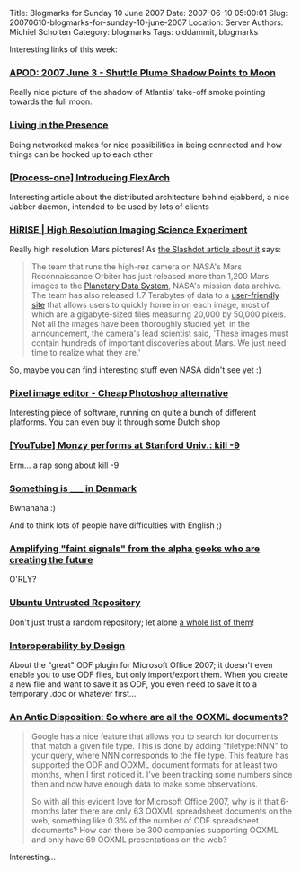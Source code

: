 Title: Blogmarks for Sunday 10 June 2007
Date: 2007-06-10 05:00:01
Slug: 20070610-blogmarks-for-sunday-10-june-2007
Location: Server
Authors: Michiel Scholten
Category: blogmarks
Tags: olddammit, blogmarks

<p>Interesting links of this week:</p>
<h3><a href="http://antwrp.gsfc.nasa.gov/apod/ap070603.html">APOD: 2007 June 3 - Shuttle Plume Shadow Points to Moon</a></h3>
<p>Really nice picture of the shadow of Atlantis' take-off smoke pointing towards the full moon.</p>
<h3><a href="http://vonmag.com/technology/um/im/presence/living-in-the-presence">Living in the Presence</a></h3>
<p>Being networked makes for nice possibilities in being connected and how things can be hooked up to each other</p>
<h3><a href="http://www.process-one.net/en/blogs/article/angie_introducing_flexarch/">[Process-one] Introducing FlexArch</a></h3>
<p>Interesting article about the distributed architecture behind ejabberd, a nice Jabber daemon, intended to be used by lots of clients</p>
<h3><a href="http://hirise.lpl.arizona.edu/">HiRISE | High Resolution Imaging Science Experiment</a></h3>
<p>Really high resolution Mars pictures! As <a href="http://science.slashdot.org/science/07/06/04/1842258.shtml">the Slashdot article about it</a> says:</p>

<blockquote><p>The team that runs the high-rez camera on NASA's Mars Reconnaissance Orbiter has just released more than 1,200 Mars images to the <a href="http://pds-imaging.jpl.nasa.gov/">Planetary Data System</a>, NASA's mission data archive. The team has also released 1.7 Terabytes of data to a <a href="http://hirise.lpl.arizona.edu/">user-friendly site</a> that allows users to quickly home in on each image, most of which are a gigabyte-sized files measuring 20,000 by 50,000 pixels. Not all the images have been thoroughly studied yet: in the announcement, the camera's lead scientist said,  'These images must contain hundreds of important discoveries about Mars. We just need time to realize what they are.'</p></blockquote>

<p>So, maybe you can find interesting stuff even NASA didn't see yet :)</p>
<h3><a href="http://www.kanzelsberger.com/pixel/?page_id=12">Pixel image editor - Cheap Photoshop alternative</a></h3>
<p>Interesting piece of software, running on quite a bunch of different platforms. You can even buy it through some Dutch shop</p>
<h3><a href="http://youtube.com/watch?v=Fow7iUaKrq4">[YouTube] Monzy performs at Stanford Univ.: kill -9</a></h3>
<p>Erm... a rap song about kill -9</p>
<h3><a href="http://itre.cis.upenn.edu/~myl/languagelog/archives/004561.html">Something is ___ in Denmark</a></h3>
<p>Bwhahaha :)</p>

<p>And to think lots of people have difficulties with English ;)</p>
<h3><a href="http://itre.cis.upenn.edu/~myl/languagelog/archives/004563.html">Amplifying "faint signals" from the alpha geeks who are creating the future</a></h3>
<p>O'RLY?</p>
<h3><a href="http://www.flickr.com/photos/trevi55/296804891/">Ubuntu Untrusted Repository </a></h3>
<p>Don't just trust a random repository; let alone <a href="http://soijabanaani.net/tmp/the_trevino_story">a whole list of them</a>!</p>
<h3><a href="http://www.robweir.com/blog/2007/05/interoperability-by-design.html">Interoperability by Design</a></h3>
<p>About the "great" ODF plugin for Microsoft Office 2007; it doesn't even enable you to use ODF files, but only import/export them. When you create a new file and want to save it as ODF, you even need to save it to a temporary .doc or whatever first...</p>
<h3><a href="http://www.robweir.com/blog/2007/05/so-where-are-all-ooxml-documents.html">An Antic Disposition: So where are all the OOXML documents?</a></h3>
<blockquote><p>Google has a nice feature that allows you to search for documents that match a given file type. This is done by adding "filetype:NNN" to your query, where NNN corresponds to the file type. This feature has supported the ODF and OOXML document formats for at least two months, when I first noticed it. I've been tracking some numbers since then and now have enough data to make some observations.</p>

<p>So with all this evident love for Microsoft Office 2007, why is it that 6-months later there are only 63 OOXML spreadsheet documents on the web, something like 0.3% of the number of ODF spreadsheet documents? How can there be 300 companies supporting OOXML and only have 69 OOXML presentations on the web?</p></blockquote>

<p>Interesting...</p>
